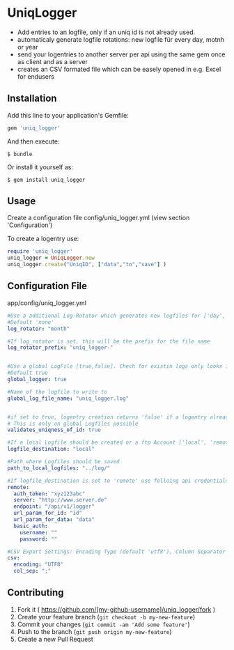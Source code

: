 # UniqLogger

- Add entries to an logfile, only if an uniq id is not already used.
- automaticaly generate logfile rotations: new logfile für every day, motnh or year
- send your logentries to another server per api using the same gem once as client and as a server
- creates an CSV formated file which can be easely opened in e.g. Excel for endusers

## Installation

Add this line to your application's Gemfile:

```ruby
gem 'uniq_logger'
```

And then execute:

    $ bundle

Or install it yourself as:

    $ gem install uniq_logger

## Usage

Create a configuration file config/uniq_logger.yml (view section 'Configuration')

To create a logentry use:

```ruby
require 'uniq_logger'
uniq_logger = UniqLogger.new
uniq_logger.create("UniqID", ["data","to","save"] )
```

## Configuration File

app/config/uniq_logger.yml

```yml
#Use a additional Log-Rotator which generates new logfiles for ['day','month','year'].
#Default 'none'
log_rotator: "month"

#If log_rotator is set, this will be the prefix for the file name 
log_rotator_prefix: "uniq_logger-"


#Use a global LogFile [true,false]. Chech for existin logs only looks in global logfile
#Default true
global_logger: true

#Name of the logfile to write to
global_log_file_name: "uniq_logger.log"


#if set to true, logentry creation returns 'false' if a logentry already exists with this ID
# This is only on global Logfiles possible
validates_uniqness_of_id: true

#If a local Logfile should be created or a ftp Account ['local', 'remote']
logfile_destination: "local"

#Path where Logfiles should be saved
path_to_local_logfiles: "../log/"

#If logfile_destination is set to 'remote' use folloing api credentials
remote:
  auth_token: "xyz123abc"
  server: "http://www.server.de"
  endpoint: "/api/v1/logger"
  url_param_for_id: "id"
  url_param_for_data: "data"
  basic_auth:
    username: ""
    password: ""

#CSV Export Settings: Encoding Type (default 'utf8'), Column Separator (default ';')
csv:
  encoding: "UTF8"
  col_sep: ";"
```

## Contributing

1. Fork it ( https://github.com/[my-github-username]/uniq_logger/fork )
2. Create your feature branch (`git checkout -b my-new-feature`)
3. Commit your changes (`git commit -am 'Add some feature'`)
4. Push to the branch (`git push origin my-new-feature`)
5. Create a new Pull Request
